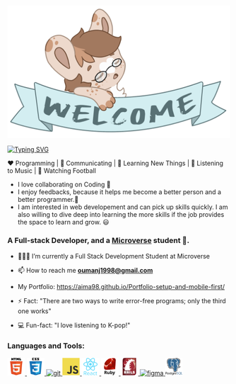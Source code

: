 ![Banner](https://github.com/aima98/aima98/blob/main/assets/dcky26h-5ea8b3bf-086d-4ceb-9107-f232b96870d2.gif)


[![Typing SVG](https://readme-typing-svg.herokuapp.com?color=%2336BCF7&lines=+Hello+%F0%9F%98%80;I'm+Aima+Nejjari......;I+am+a+Software+Developer;Nice+to+meet+you+!%F0%9F%91%8B)](https://git.io/typing-svg)

:heart: Programming | :black_heart: Communicating | :blue_heart: Learning New Things | :orange_heart:  Listening to Music | :black_heart:  Watching Football

- I love collaborating on Coding  :black_heart:
- I enjoy feedbacks, because it helps me become a better person and a better programmer.:orange_heart:
-  I am interested in web developement and can pick up skills quickly. I am also willing to dive deep into learning the more skills if the job provides the space to learn and grow. :smiley:

<h3 align="left">A Full-stack Developer, and a <a href="https://www.microverse.org/?grsf=n05ptr">Microverse</a> student 📖.</h3>

- 👨🏾‍💻 I’m currently a Full Stack Development Student at Microverse

- 📫 How to reach me **oumanj1998@gmail.com**

- My Portfolio: https://aima98.github.io/Portfolio-setup-and-mobile-first/

- ⚡ Fact: "There are two ways to write error-free programs; only the third one works"

- 💻 Fun-fact: "I love listening to K-pop!"


<h3 align="left"> Languages and Tools:</h3>
<p> 
 <a href="https://www.w3.org/html/" target="_blank"> <img src="https://raw.githubusercontent.com/devicons/devicon/master/icons/html5/html5-original-wordmark.svg" alt="html5" width="40" height="40"/> </a> <a href="https://www.w3schools.com/css/" target="_blank"> <img src="https://raw.githubusercontent.com/devicons/devicon/master/icons/css3/css3-original-wordmark.svg" alt="css3" width="40" height="40"/> </a>
 <a href="https://git-scm.com/" target="_blank"> <img src="https://www.vectorlogo.zone/logos/git-scm/git-scm-icon.svg" alt="git" width="40" height="40"/> </a> 
 <a href="https://developer.mozilla.org/en-US/docs/Web/JavaScript" target="_blank"> <img src="https://raw.githubusercontent.com/devicons/devicon/master/icons/javascript/javascript-original.svg" alt="javascript" width="40" height="40"/> </a>
   <a href="https://reactjs.org/" target="_blank"> <img src="https://raw.githubusercontent.com/devicons/devicon/master/icons/react/react-original-wordmark.svg" alt="react" width="40" height="40"/> </a> 
   <a href="https://rubyonrails.org/" target="_blank"> <img src="https://raw.githubusercontent.com/devicons/devicon/master/icons/ruby/ruby-original-wordmark.svg" alt="rails" width="40" height="40"/> </a> 
   <a href="https://rubyonrails.org/" target="_blank"> <img src="https://raw.githubusercontent.com/devicons/devicon/master/icons/rails/rails-original-wordmark.svg" alt="rails" width="40" height="40"/> </a> 
 <a href="https://www.figma.com/" target="_blank"> <img src="https://raw.githubusercontent.com/rahul-jha98/github_readme_icons/main/language_and_tools/square/figma/figma.svg" alt="figma" height='42px'/> </a>
 <a href="https://www.postgresql.org" target="_blank" rel="noreferrer"> <img src="https://raw.githubusercontent.com/devicons/devicon/master/icons/postgresql/postgresql-original-wordmark.svg" alt="postgresql" width="40" height="40"/> </a>
   </p>
   